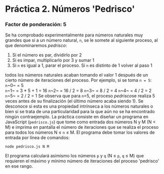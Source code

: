 # Práctica 2. Números 'Pedrisco'
### Factor de ponderación: 5
Se ha comprobado experimentalmente para números naturales muy grandes que si a un número natural, `n`, se le somete al siguiente proceso, al que denominaremos *pedrisco*:
 1. Si el número es par, dividirlo por 2
 2. Si es impar, multiplicarlo por 3 y sumar 1
 3. Si `n` es igual a 1, parar el proceso. Si `n` es distinto de 1 volver al paso 1

todos los números naturales acaban tomando el valor 1 después de un cierto número de iteraciones del proceso. Por ejemplo, si se toma `n = 5`:
`n`~0~ = 5  
`n`~1~ = 3 * 5 + 1 = 16
`n`~2~ = 16 / 2 = 8
`n`~3~ = 8 / 2 = 4
`n`~4~ = 4 / 2 = 2
`n`~5~ = 2 / 2 = 1
Se observa  que para `n`=5, el proceso *pedrisco*se realiza 5 veces antes de su finalización (el último número acaba siendo 1).
Se desconoce si esta es una propiedad intrínseca a los números naturales o bien si se trata de una particularidad para la que aún no se ha encontrado ningún contraejemplo.
La práctica consiste en diseñar un programa en JavaScript (`pedrisco.js`) que tome como entrada dos números N y M (N $\lt$ M) e imprima en pantalla el número de iteraciones que se realiza el proceso para todos los números  N $\leq$ `n`  $\leq$ M.
El programa debe tomar los valores de entrada por línea de comandos:

    node pedrisco.js N M

El programa calculará asimismo los números `p` y `q` (N $\leq$ `p`, `q`  $\leq$ M) que requieren el máximo y mínimo número de iteraciones del proceso 'pedrisco' en ese rango.
<!--stackedit_data:
eyJoaXN0b3J5IjpbOTkzODQ3ODMxLDQyNjM2MDA1MV19
-->